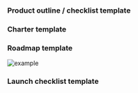 ### Product outline / checklist template
### Charter template
### Roadmap template

![example](/docs/resources/images/product-process.png)

### Launch checklist template
